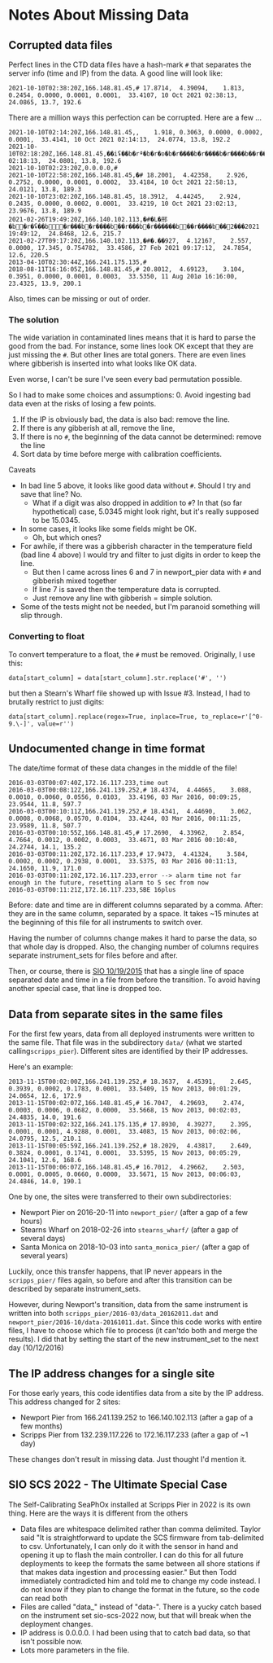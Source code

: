 # Notes About Missing Data

## Corrupted data files

Perfect lines in the CTD data files have a hash-mark `#` that separates the server info (time and IP) from the data.
A good line will look like:

```
2021-10-10T02:38:20Z,166.148.81.45,# 17.8714,  4.39094,    1.813, 0.2454, 0.0000, 0.0001, 0.0001,  33.4107, 10 Oct 2021 02:38:13,  24.0865, 13.7, 192.6
```

There are a million ways this perfection can be corrupted. Here are a few ...

``` 
2021-10-10T02:14:20Z,166.148.81.45,,    1.918, 0.3063, 0.0000, 0.0002, 0.0001,  33.4141, 10 Oct 2021 02:14:13,  24.0774, 13.8, 192.2
2021-10-10T02:18:20Z,166.148.81.45,��iʢ��b�rª�b�r�ʚ�b�r����b�r����b�r����b��r����b��z�с2021 02:18:13,  24.0801, 13.8, 192.6
2021-10-10T02:23:20Z,0.0.0.0,#
2021-10-10T22:58:20Z,166.148.81.45,�# 18.2001,  4.42358,    2.926, 0.2752, 0.0000, 0.0001, 0.0002,  33.4184, 10 Oct 2021 22:58:13,  24.0121, 13.8, 189.3
2021-10-10T23:02:20Z,166.148.81.45, 18.3912,  4.44245,    2.924, 0.2435, 0.0000, 0.0002, 0.0001,  33.4219, 10 Oct 2021 23:02:13,  23.9676, 13.8, 189.9
2021-02-26T19:49:20Z,166.140.102.113,�#�L�邢�b�r�ʢ��b�r���b�r����b��r���b�r������b��r����b��2���2021 19:49:12,  24.8468, 12.6, 215.7
2021-02-27T09:17:20Z,166.140.102.113,�#�.��927,  4.12167,    2.557, 0.0000, 17.345, 0.754782,  33.4586, 27 Feb 2021 09:17:12,  24.7854, 12.6, 220.5
2013-04-10T02:30:44Z,166.241.175.135,#
2018-08-11T16:16:05Z,166.148.81.45,# 20.8012,  4.69123,    3.104, 0.3951, 0.0000, 0.0001, 0.0003,  33.5350, 11 Aug 201ø 16:16:00,  23.4325, 13.9, 200.1
```

Also, times can be missing or out of order.

### The solution

The wide variation in contaminated lines means that it is hard to parse the good from the bad.  For instance,
some lines look OK except that they are just missing the `#`. But other lines are total goners. There
are even lines where gibberish is inserted into what looks like OK data.

Even worse, I can't be sure I've seen every bad permutation possible.

So I had to make some choices and assumptions:
0. Avoid ingesting bad data even at the risks of losing a few points.
1. If the IP is obviously bad, the data is also bad: remove the line.
2. If there is any gibberish at all, remove the line,
3. If there is no `#`, the beginning of the data cannot be determined: remove the line
4. Sort data by time before merge with calibration coefficients.


Caveats

* In bad line 5 above, it looks like good data without `#`. Should I try and save that line?  No.
  * What if a digit was also dropped in addition to `#`?  In that (so far hypothetical) case, 5.0345 might look right, but it's really supposed to be 15.0345.    
* In some cases, it looks like some fields might be OK. 
  * Oh, but which ones?
* For awhile, if there was a gibberish character in the temperature field (bad line 4 above) I would try
 and filter to just digits in order to keep the line.
  * But then I came across lines 6 and 7 in newport_pier data with `#` and gibberish mixed together
  * If line 7 is saved then the temperature data is corrupted.
  * Just remove any line with gibberish = simple solution.
* Some of the tests might not be needed, but I'm paranoid something will slip through.


### Converting to float
 
To convert temperature to a float, the `#` must be removed. Originally, I use this:
```      
data[start_column] = data[start_column].str.replace('#', '')
```
but then a Stearn's Wharf file showed up with Issue #3. Instead, I had to brutally restrict to just digits:
```
data[start_column].replace(regex=True, inplace=True, to_replace=r'[^0-9.\-]', value=r'')
```


## Undocumented change in time format

The date/time format of these data changes in the middle of the file!

```
2016-03-03T00:07:40Z,172.16.117.233,time out
2016-03-03T00:08:12Z,166.241.139.252,# 18.4374,  4.44665,    3.088, 0.0010, 0.0060, 0.0556, 0.0103,  33.4196, 03 Mar 2016, 00:09:25,  23.9544, 11.8, 597.7
2016-03-03T00:10:11Z,166.241.139.252,# 18.4341,  4.44690,    3.062, 0.0008, 0.0068, 0.0570, 0.0104,  33.4244, 03 Mar 2016, 00:11:25,  23.9589, 11.8, 507.7
2016-03-03T00:10:55Z,166.148.81.45,# 17.2690,  4.33962,    2.854, 4.7664, 0.0012, 0.0002, 0.0003,  33.4671, 03 Mar 2016 00:10:40,  24.2744, 14.1, 135.2
2016-03-03T00:11:20Z,172.16.117.233,# 17.9473,  4.41324,    3.584, 0.0002, 0.0002, 0.2938, 0.0001,  33.5375, 03 Mar 2016 00:11:13,  24.1650, 11.9, 171.0
2016-03-03T00:11:20Z,172.16.117.233,error --> alarm time not far enough in the future, resetting alarm to 5 sec from now
2016-03-03T00:11:21Z,172.16.117.233,SBE 16plus
```

Before: date and time are in different columns separated by a comma. After: they are in the same column, 
separated by a space. It takes ~15 minutes at the beginning of this file for all instruments to switch over.

Having the number of columns change makes it hard to parse the data, so that whole day is dropped. Also,
the changing number of columns requires separate instrument_sets for files before and after.

Then, or course, there is [SIO 10/19/2015](https://sccoos.org/dr/data/data/2015-10/data-20151019.dat) that has
a single line of space separated date and time in a file from before the transition. To avoid having another 
special case, that line is dropped too.


## Data from separate sites in the same files

For the first few years, data from all deployed instruments were written to the same file. That file
was in the subdirectory `data/` (what we started calling`scripps_pier`). Different sites are identified 
by their IP addresses.

Here's an example:
```
2013-11-15T00:02:00Z,166.241.139.252,# 18.3637,  4.45391,    2.645, 0.3939, 0.0002, 0.1783, 0.0001,  33.5409, 15 Nov 2013, 00:01:29,  24.0654, 12.6, 172.9
2013-11-15T00:02:07Z,166.148.81.45,# 16.7047,  4.29693,    2.474, 0.0003, 0.0006, 0.0682, 0.0000,  33.5668, 15 Nov 2013, 00:02:03,  24.4835, 14.0, 191.6
2013-11-15T00:02:32Z,166.241.175.135,# 17.8930,  4.39277,    2.395, 0.0001, 0.0001, 4.9288, 0.0001,  33.4083, 15 Nov 2013, 00:02:06,  24.0795, 12.5, 210.1
2013-11-15T00:05:59Z,166.241.139.252,# 18.2029,  4.43817,    2.649, 0.3824, 0.0001, 0.1741, 0.0001,  33.5395, 15 Nov 2013, 00:05:29,  24.1041, 12.6, 168.6
2013-11-15T00:06:07Z,166.148.81.45,# 16.7012,  4.29662,    2.503, 0.0001, 0.0005, 0.0660, 0.0000,  33.5671, 15 Nov 2013, 00:06:03,  24.4846, 14.0, 190.1
```

One by one, the sites were transferred to their own subdirectories:
* Newport Pier on 2016-20-11 into `newport_pier/` (after a gap of a few hours)
* Stearns Wharf on 2018-02-26 into `stearns_wharf/` (after a gap of several days)
* Santa Monica on 2018-10-03 into `santa_monica_pier/` (after a gap of several years)

Luckily, once this transfer happens, that IP never appears in the `scripps_pier/` files again, so before and after this
transition can be described by separate instrument_sets.

However, during Newport's transition, data from the same instrument is written into both 
`scripps_pier/2016-03/data_20162011.dat` and  `newport_pier/2016-10/data-20161011.dat`. Since this code works 
with entire files, I have to choose which file to process (it can'tdo both and merge the results). I did that 
by setting the start of the new instrument_set to the next day (10/12/2016)


## The IP address changes for a single site

For those early years, this code identifies data from a site by the IP address. This address changed for 2 sites:

* Newport Pier from 166.241.139.252 to 166.140.102.113 (after a gap of a few months)
* Scripps Pier from 132.239.117.226 to 172.16.117.233 (after a gap of ~1 day)

These changes don't result in missing data.  Just thought I'd mention it.

## SIO SCS 2022 - The Ultimate Special Case

The Self-Calibrating SeaPhOx installed at Scripps Pier in 2022 is its own thing.  Here are the ways
it is different from the others

* Data files are whitespace delimited rather than comma delimited. Taylor said "It is 
straightforward to update the SCS firmware from tab-delimited to csv. Unfortunately, I can only do 
it with the sensor in hand and opening it up to flash the main controller. I can do this for all 
future deployments to keep the formats the same between all shore stations if that makes data 
ingestion and processing easier." But then Todd immediately contradicted him and told me to change
my code instead. I do not know if they plan to change the format in the future, so the code can
read both
* Files are called "data_" instead of "data-". There is a yucky catch based on the instrument set 
sio-scs-2022 now, but that will break when the deployment changes.
* IP address is 0.0.0.0.  I had been using that to catch bad data, so that isn't possible now.
* Lots more parameters in the file.
